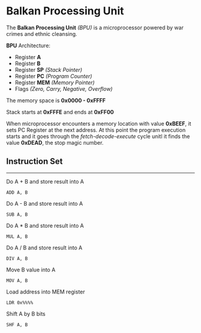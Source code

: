 # Balkan Processing Unit

The **Balkan Processing Unit** _(BPU)_ is a microprocessor powered by war crimes and ethnic cleansing.

**BPU** Architecture:
* Register **A**
* Register **B**
* Register **SP** _(Stack Pointer)_
* Register **PC** _(Program Counter)_
* Register **MEM** _(Memory Pointer)_
* Flags _(Zero, Carry, Negative, Overflow)_

The memory space is **0x0000 - 0xFFFF**
 
Stack starts at **0xFFFE** and ends at **0xFF00**

When microprocessor encounters a memory location with value **0xBEEF**, it sets PC Register at the next address. At this point the program execution starts and it goes through the _fetch-decode-execute_ cycle unitl it finds the value **0xDEAD**, the stop magic number.

## Instruction Set
---
Do A + B and store result into A
```assembly
ADD A, B
``` 

Do A - B and store result into A
```assembly
SUB A, B
``` 

Do A * B and store result into A
```assembly
MUL A, B
``` 

Do A / B and store result into A
```assembly
DIV A, B
``` 

Move B value into A
```assembly
MOV A, B
``` 

Load address into MEM register
```assembly
LDR 0x%%%%
``` 

Shift A by B bits
```assembly
SHF A, B
``` 